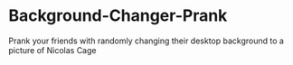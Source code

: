 # Background-Changer-Prank
Prank your friends with randomly changing their desktop background to a picture of Nicolas Cage
